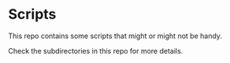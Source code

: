 # Scripts

This repo contains some scripts that might or might not be handy.

Check the subdirectories in this repo for more details.
